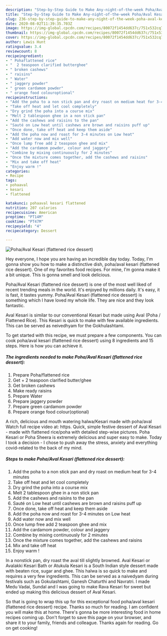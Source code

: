 ```yaml
---
description: "Step-by-Step Guide to Make Any-night-of-the-week Poha/Aval Kesari (flattened rice dessert)"
title: "Step-by-Step Guide to Make Any-night-of-the-week Poha/Aval Kesari (flattened rice dessert)"
slug: 236-step-by-step-guide-to-make-any-night-of-the-week-poha-aval-kesari-flattened-rice-dessert
date: 2020-08-02T11:39:35.703Z
image: https://img-global.cpcdn.com/recipes/80072f1454dd637c/751x532cq70/pohaaval-kesari-flattened-rice-dessert-recipe-main-photo.jpg
thumbnail: https://img-global.cpcdn.com/recipes/80072f1454dd637c/751x532cq70/pohaaval-kesari-flattened-rice-dessert-recipe-main-photo.jpg
cover: https://img-global.cpcdn.com/recipes/80072f1454dd637c/751x532cq70/pohaaval-kesari-flattened-rice-dessert-recipe-main-photo.jpg
author: Lewis Hunt
ratingvalue: 3.4
reviewcount: 8
recipeingredient:
- " Pohaflattened rice"
- "  2 teaspoon clarified butterghee"
- " broken cashews"
- " raisins"
- " Water"
- " jaggery powder"
- " green cardamom powder"
- " orange food colouroptional"
recipeinstructions:
- "Add the poha to a non stick pan and dry roast on medium heat for 3-4 minutes"
- "Take off heat and let cool completely"
- "Dry grind the poha into a course mix"
- "Melt 2 tablespoon ghee in a non stick pan"
- "Add the cashews and raisins to the pan"
- "Sauté on Low heat until cashews are brown and raisins puff up"
- "Once done, take off heat and keep them aside"
- "Add the poha now and roast for 3-4 minutes on Low heat"
- "Add water now and mix well"
- "Once lump free add 2 teaspoon ghee and mix"
- "Add the cardamom powder, colour and jaggery"
- "Combine by mixing continuously for 2 minutes"
- "Once the mixture comes together, add the cashews and raisins"
- "Mix and take off heat"
- "Enjoy warm !"
categories:
- Recipe
tags:
- pohaaval
- kesari
- flattened

katakunci: pohaaval kesari flattened 
nutrition: 207 calories
recipecuisine: American
preptime: "PT14M"
cooktime: "PT47M"
recipeyield: "4"
recipecategory: Dessert

---
```



![Poha/Aval Kesari (flattened rice dessert)](https://img-global.cpcdn.com/recipes/80072f1454dd637c/751x532cq70/pohaaval-kesari-flattened-rice-dessert-recipe-main-photo.jpg)

Hey everyone, I hope you are having an incredible day today. Today, I'm gonna show you how to make a distinctive dish, poha/aval kesari (flattened rice dessert). One of my favorites food recipes. For mine, I'm gonna make it a bit unique. This is gonna smell and look delicious.

Poha/Aval Kesari (flattened rice dessert) is one of the most well liked of recent trending meals in the world. It's enjoyed by millions daily. It's easy, it is fast, it tastes yummy. Poha/Aval Kesari (flattened rice dessert) is something which I have loved my whole life. They are nice and they look fantastic.

Aval Kesari is similar to our conventional Kesari but made using Aval (Poha / Flattened Rice). This Kesari is quick to make with few available ingredients. This can be served as neivedhyam for the Gokhulashtami.


To get started with this recipe, we must prepare a few components. You can cook poha/aval kesari (flattened rice dessert) using 8 ingredients and 15 steps. Here is how you can achieve it.

<!--inarticleads1-->

##### The ingredients needed to make Poha/Aval Kesari (flattened rice dessert):

1. Prepare  Poha/flattened rice
1. Get  + 2 teaspoon clarified butter/ghee
1. Get  broken cashews
1. Make ready  raisins
1. Prepare  Water
1. Prepare  jaggery powder
1. Prepare  green cardamom powder
1. Prepare  orange food colour(optional)


A rich, delicious and mouth watering halwa/Kesari made with poha/aval Watch full recipe video at: https. Quick, simple festive dessert of Aval Kesari - made with flattened rice/poha with detailed step-wise pictures. Poha Kesari or Poha Sheera is extremely delicious and super easy to make. Today I took a decision - I chose to push away the stress, anxiety and everything covid-related to the back of my mind. 

<!--inarticleads2-->

##### Steps to make Poha/Aval Kesari (flattened rice dessert):

1. Add the poha to a non stick pan and dry roast on medium heat for 3-4 minutes
1. Take off heat and let cool completely
1. Dry grind the poha into a course mix
1. Melt 2 tablespoon ghee in a non stick pan
1. Add the cashews and raisins to the pan
1. Sauté on Low heat until cashews are brown and raisins puff up
1. Once done, take off heat and keep them aside
1. Add the poha now and roast for 3-4 minutes on Low heat
1. Add water now and mix well
1. Once lump free add 2 teaspoon ghee and mix
1. Add the cardamom powder, colour and jaggery
1. Combine by mixing continuously for 2 minutes
1. Once the mixture comes together, add the cashews and raisins
1. Mix and take off heat
1. Enjoy warm !


In a nonstick pan, dry roast the aval till slightly browned. Aval Kesari or Avalakki Kesari Bath or Atukula Kesari is a South Indian style dessert made with beaten rice, sugar and ghee. This halwa is so quick to make and requires a very few ingredients. This can be served as a naivedyam during festivals such as Gokulashtami, Ganesh Chaturthi and Navratri. I made Medu Vadai, Sundal and I was going to make Rava Kesari for sweet but ended up making this delicious dessert of Aval Kesari. 

So that is going to wrap this up for this exceptional food poha/aval kesari (flattened rice dessert) recipe. Thanks so much for reading. I am confident you will make this at home. There's gonna be more interesting food in home recipes coming up. Don't forget to save this page on your browser, and share it to your family, friends and colleague. Thanks again for reading. Go on get cooking!
